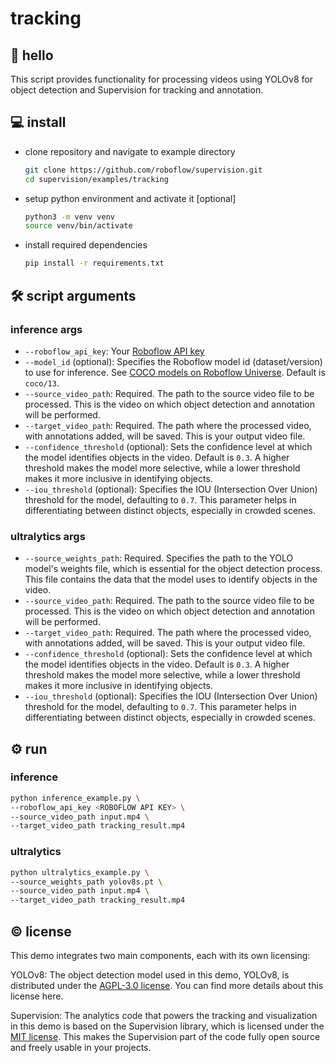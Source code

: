 # tracking

## 👋 hello

This script provides functionality for processing videos using YOLOv8 for object
detection and Supervision for tracking and annotation.

## 💻 install

- clone repository and navigate to example directory

  ```bash
  git clone https://github.com/roboflow/supervision.git
  cd supervision/examples/tracking
  ```

- setup python environment and activate it [optional]

  ```bash
  python3 -m venv venv
  source venv/bin/activate
  ```

- install required dependencies

  ```bash
  pip install -r requirements.txt
  ```

## 🛠️ script arguments

### inference args

- `--roboflow_api_key`: Your [Roboflow API key](https://docs.roboflow.com/api-reference/authentication#retrieve-an-api-key)
- `--model_id` (optional): Specifies the Roboflow model id (dataset/version) to use for inference. See [COCO models on Roboflow Universe](https://universe.roboflow.com/microsoft/coco/dataset/13). Default is `coco/13`.
- `--source_video_path`: Required. The path to the source video file to be processed.
  This is the video on which object detection and annotation will be performed.
- `--target_video_path`: Required. The path where the processed video, with annotations
  added, will be saved. This is your output video file.
- `--confidence_threshold` (optional): Sets the confidence level at which the model
  identifies objects in the video. Default is `0.3`. A higher threshold makes the model
  more selective, while a lower threshold makes it more inclusive in identifying objects.
- `--iou_threshold` (optional): Specifies the IOU (Intersection Over Union) threshold
  for the model, defaulting to `0.7`. This parameter helps in differentiating between
  distinct objects, especially in crowded scenes.

### ultralytics args

- `--source_weights_path`: Required. Specifies the path to the YOLO model's weights
  file, which is essential for the object detection process. This file contains the data
  that the model uses to identify objects in the video.
- `--source_video_path`: Required. The path to the source video file to be processed.
  This is the video on which object detection and annotation will be performed.
- `--target_video_path`: Required. The path where the processed video, with annotations
  added, will be saved. This is your output video file.
- `--confidence_threshold` (optional): Sets the confidence level at which the model
  identifies objects in the video. Default is `0.3`. A higher threshold makes the model
  more selective, while a lower threshold makes it more inclusive in identifying objects.
- `--iou_threshold` (optional): Specifies the IOU (Intersection Over Union) threshold
  for the model, defaulting to `0.7`. This parameter helps in differentiating between
  distinct objects, especially in crowded scenes.

## ⚙️ run

### inference

```bash
python inference_example.py \
--roboflow_api_key <ROBOFLOW API KEY> \
--source_video_path input.mp4 \
--target_video_path tracking_result.mp4
```

### ultralytics

```bash
python ultralytics_example.py \
--source_weights_path yolov8s.pt \
--source_video_path input.mp4 \
--target_video_path tracking_result.mp4
```

## © license

This demo integrates two main components, each with its own licensing:

YOLOv8: The object detection model used in this demo, YOLOv8, is distributed under the
[AGPL-3.0 license](https://github.com/ultralytics/ultralytics/blob/main/LICENSE). You
can find more details about this license here.

Supervision: The analytics code that powers the tracking and visualization in this demo
is based on the Supervision library, which is licensed under the
[MIT license](https://github.com/roboflow/supervision/blob/develop/LICENSE.md). This
makes the Supervision part of the code fully open source and freely usable in your
projects.
